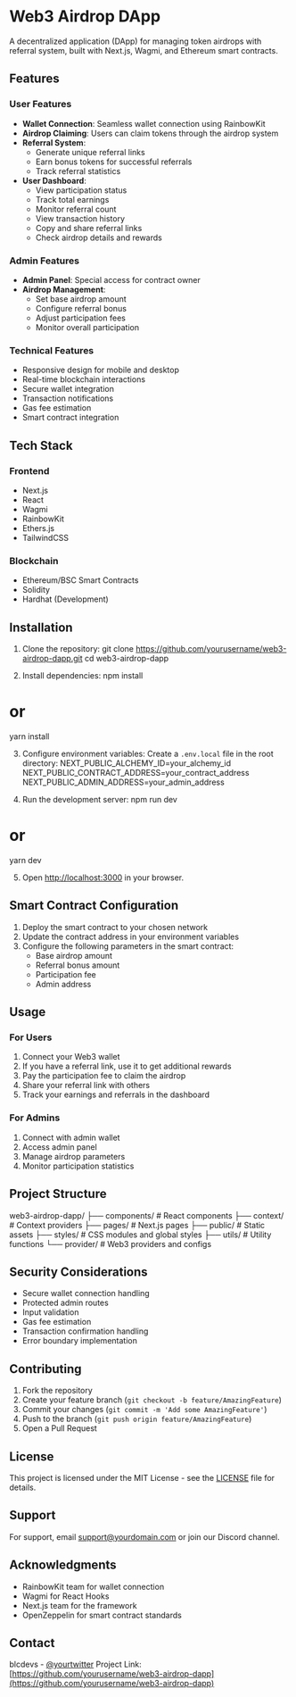 # Web3 Airdrop DApp

A decentralized application (DApp) for managing token airdrops with referral system, built with Next.js, Wagmi, and Ethereum smart contracts.

## Features

### User Features
- **Wallet Connection**: Seamless wallet connection using RainbowKit
- **Airdrop Claiming**: Users can claim tokens through the airdrop system
- **Referral System**: 
  - Generate unique referral links
  - Earn bonus tokens for successful referrals
  - Track referral statistics
- **User Dashboard**:
  - View participation status
  - Track total earnings
  - Monitor referral count
  - View transaction history
  - Copy and share referral links
  - Check airdrop details and rewards

### Admin Features
- **Admin Panel**: Special access for contract owner
- **Airdrop Management**:
  - Set base airdrop amount
  - Configure referral bonus
  - Adjust participation fees
  - Monitor overall participation

### Technical Features
- Responsive design for mobile and desktop
- Real-time blockchain interactions
- Secure wallet integration
- Transaction notifications
- Gas fee estimation
- Smart contract integration

## Tech Stack

### Frontend
- Next.js
- React
- Wagmi
- RainbowKit
- Ethers.js
- TailwindCSS

### Blockchain
- Ethereum/BSC Smart Contracts
- Solidity
- Hardhat (Development)

## Installation

1. Clone the repository:
git clone https://github.com/yourusername/web3-airdrop-dapp.git
cd web3-airdrop-dapp

2. Install dependencies:
npm install
# or
yarn install

3. Configure environment variables:
Create a `.env.local` file in the root directory:
NEXT_PUBLIC_ALCHEMY_ID=your_alchemy_id
NEXT_PUBLIC_CONTRACT_ADDRESS=your_contract_address
NEXT_PUBLIC_ADMIN_ADDRESS=your_admin_address

4. Run the development server:
npm run dev
# or
yarn dev

5. Open [http://localhost:3000](http://localhost:3000) in your browser.

## Smart Contract Configuration

1. Deploy the smart contract to your chosen network
2. Update the contract address in your environment variables
3. Configure the following parameters in the smart contract:
   - Base airdrop amount
   - Referral bonus amount
   - Participation fee
   - Admin address

## Usage

### For Users
1. Connect your Web3 wallet
2. If you have a referral link, use it to get additional rewards
3. Pay the participation fee to claim the airdrop
4. Share your referral link with others
5. Track your earnings and referrals in the dashboard

### For Admins
1. Connect with admin wallet
2. Access admin panel
3. Manage airdrop parameters
4. Monitor participation statistics

## Project Structure
web3-airdrop-dapp/
├── components/          # React components
├── context/            # Context providers
├── pages/              # Next.js pages
├── public/             # Static assets
├── styles/            # CSS modules and global styles
├── utils/             # Utility functions
└── provider/          # Web3 providers and configs

## Security Considerations

- Secure wallet connection handling
- Protected admin routes
- Input validation
- Gas fee estimation
- Transaction confirmation handling
- Error boundary implementation

## Contributing

1. Fork the repository
2. Create your feature branch (`git checkout -b feature/AmazingFeature`)
3. Commit your changes (`git commit -m 'Add some AmazingFeature'`)
4. Push to the branch (`git push origin feature/AmazingFeature`)
5. Open a Pull Request

## License

This project is licensed under the MIT License - see the [LICENSE](LICENSE) file for details.

## Support

For support, email support@yourdomain.com or join our Discord channel.

## Acknowledgments

- RainbowKit team for wallet connection
- Wagmi for React Hooks
- Next.js team for the framework
- OpenZeppelin for smart contract standards

## Contact

blcdevs - [@yourtwitter](https://twitter.com/blcdevs)
Project Link: [https://github.com/yourusername/web3-airdrop-dapp](https://github.com/yourusername/web3-airdrop-dapp)